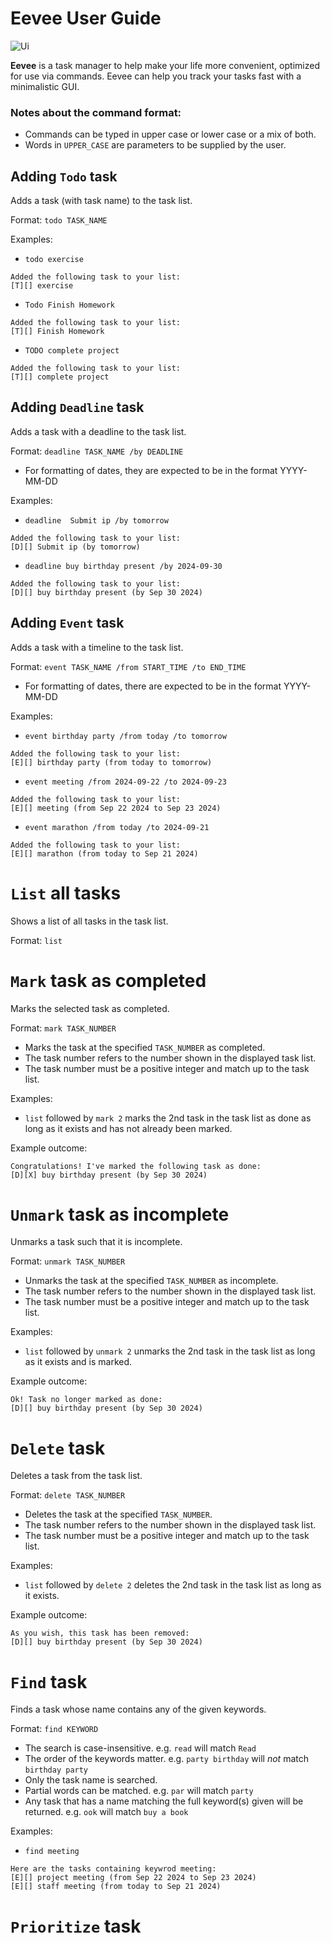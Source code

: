 # Eevee User Guide

![Ui](/Ui.png)

**Eevee** is a task manager to help make your life more convenient, optimized for use via commands. Eevee can help you track your tasks fast with a minimalistic GUI. 

### Notes about the command format:

- Commands can be typed in upper case or lower case or a mix of both.
- Words in `UPPER_CASE` are parameters to be supplied by the user. 



## Adding `Todo` task

Adds a task (with task name) to the task list.

Format: `todo TASK_NAME`

Examples:

- `todo exercise`

````
Added the following task to your list:
[T][] exercise
````

- `Todo Finish Homework`

````
Added the following task to your list:
[T][] Finish Homework
````

- `TODO complete project`

````
Added the following task to your list:
[T][] complete project
````



## Adding `Deadline` task

Adds a task with a deadline to the task list.

Format: `deadline TASK_NAME /by DEADLINE`

- For formatting of dates, they are expected to be in the format YYYY-MM-DD

Examples:

- `deadline  Submit ip /by tomorrow`

````
Added the following task to your list:
[D][] Submit ip (by tomorrow)
````

- `deadline buy birthday present /by 2024-09-30`

````
Added the following task to your list:
[D][] buy birthday present (by Sep 30 2024)
````




## Adding `Event` task

Adds a task with a timeline to the task list. 

Format: `event TASK_NAME /from START_TIME /to END_TIME`

- For formatting of dates, there are expected to be in the format YYYY-MM-DD

Examples:

- `event birthday party /from today /to tomorrow`

````
Added the following task to your list:
[E][] birthday party (from today to tomorrow)
````

- `event meeting /from 2024-09-22 /to 2024-09-23`

````
Added the following task to your list:
[E][] meeting (from Sep 22 2024 to Sep 23 2024)
````

- `event marathon /from today /to 2024-09-21`

```` 
Added the following task to your list:
[E][] marathon (from today to Sep 21 2024)
````



# `List` all tasks

Shows a list of all tasks in the task list.

Format: `list`



# `Mark` task as completed

Marks the selected task as completed.

Format: `mark TASK_NUMBER`

- Marks the task at the specified `TASK_NUMBER` as completed. 
- The task number refers to the number shown in the displayed task list. 
- The task number must be a positive integer and match up to the task list. 

Examples:

- `list` followed by `mark 2` marks the 2nd task in the task list as done as long as it exists and has not already been marked. 

Example outcome:

````
Congratulations! I've marked the following task as done:
[D][X] buy birthday present (by Sep 30 2024)
````



# `Unmark` task as incomplete

Unmarks a task such that it is incomplete. 

Format: `unmark TASK_NUMBER`

- Unmarks the task at the specified `TASK_NUMBER` as incomplete. 
- The task number refers to the number shown in the displayed task list. 
- The task number must be a positive integer and match up to the task list. 

Examples:

- `list` followed by `unmark 2` unmarks the 2nd task in the task list as long as it exists and is marked. 

Example outcome:

````
Ok! Task no longer marked as done:
[D][] buy birthday present (by Sep 30 2024)
````



# `Delete` task

Deletes a task from the task list. 

Format: `delete TASK_NUMBER`

- Deletes the task at the specified `TASK_NUMBER`. 
- The task number refers to the number shown in the displayed task list. 
- The task number must be a positive integer and match up to the task list. 

Examples:

- `list` followed by `delete 2` deletes the 2nd task in the task list as long as it exists.

Example outcome:

````
As you wish, this task has been removed:
[D][] buy birthday present (by Sep 30 2024)
````



# `Find` task

Finds a task whose name contains any of the given keywords. 

Format: `find KEYWORD`

- The search is case-insensitive. e.g. `read` will match `Read`
- The order of the keywords matter. e.g. `party birthday` will *not* match `birthday party`
- Only the task name is searched. 
- Partial words can be matched. e.g. `par` will match `party`
- Any task that has a name matching the full keyword(s) given will be returned. e.g. `ook` will match `buy a book`

Examples:

- `find meeting`

````
Here are the tasks containing keywrod meeting:
[E][] project meeting (from Sep 22 2024 to Sep 23 2024)
[E][] staff meeting (from today to Sep 21 2024)
````



# `Prioritize` task

